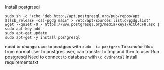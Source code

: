 Install postgresql
```
sudo sh -c 'echo "deb http://apt.postgresql.org/pub/repos/apt $(lsb_release -cs)-pgdg main" > /etc/apt/sources.list.d/pgdg.list'
wget --quiet -O - https://www.postgresql.org/media/keys/ACCC4CF8.asc | sudo apt-key add -
sudo apt-get update
sudo apt-get -y install postgresql
```
need to change user to postgres with ```sudo -iu postgres```
To transfer files from normal user to postgres user, can transfer to tmp and then to user
Run postgresql
Need to connect to database with ```\c dvdrental```
Install requirements.txt

<!-- need to ... libpq -->